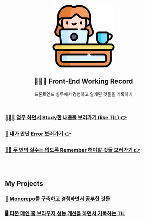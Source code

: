 <div align="center">
  <img width="200px;" src="./images/work-icon.png"/>
</div>
<h2 align="center">👩🏻‍💻 Front-End Working Record</h2>
<p align="center">프론트엔드 실무에서 경험하고 알게된 것들을 기록하기</p>

<br>

### [👩🏻‍💻 업무 하면서 Study한 내용들 보러가기 (like TIL) 👉](https://github.com/mireyhgnay/fe-working-record/tree/main/Study)

### [🚨 내가 만난 Error 보러가기 👉](https://github.com/mireyhgnay/fe-working-record/blob/main/Error/README.md)

### [👊🏻 두 번의 실수는 없도록 Remember 해야할 것들 보러가기 👉](https://github.com/mireyhgnay/fe-working-record/blob/main/Remember/README.md)

<br>
<br>

## My Projects

### [📁 Monorepo를 구축하고 경험하면서 공부한 것들](https://github.com/mireyhgnay/fe-monorepo)

### [🖥️ 티몬 메인 홈 브라우저 성능 개선을 하면서 기록하는 TIL](https://github.com/mireyhgnay/browser-performance-upgrade)
